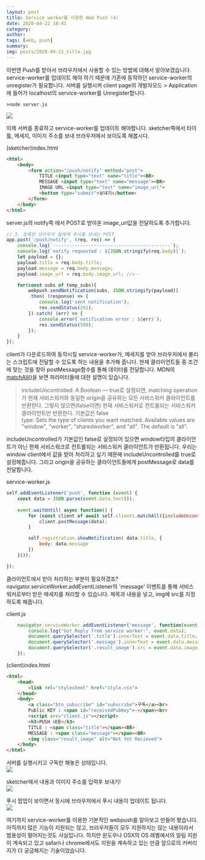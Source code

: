 ```yaml
---
layout: post
title: Service worker를 이용한 Web Push (4)
date: 2020-04-22 18:41
category: 
author: 
tags: [web, push]
summary: 
img: posts/2020-04-22_title.jpg
---
```

이번엔 Push를 받아서 브라우저에서 사용할 수 있는 방법에 대해서 알아보겠습니다.  
service-worker를 업데이트 해야 하기 때문에 기존에 동작하던 service-worker의 unregister가 필요합니다. 서버를 실행시켜 client page의 개발자모드 > Application에 들어가 localhost의 service-worker를 Unregister합니다.

```shell
>node server.js
```
![]({{site.baseurl}}/assets/img/posts/2020-04-22_img1.png)

이제 서버를 종료하고 service-worker를 업데이트 해야합니다. sketcher쪽에서 타이틀, 메세지, 이미지 주소를 보내 브라우저에서 보이도록 해봅시다.

(sketcher)index.html
```html
<html>
    <body>
        <form action="/push/notify" method="post">
            TITLE <input type="text" name="title"><BR>
            MESSAGE <input type="text" name="message"><BR>
            IMAGE URL <input type="text" name="image_url">
            <button type="submit">보내기</button>
        </form>
    </body>
</html>
```

server.js의 notify쪽 에서 POST로 받아온 image_url값을 전달하도록 추가합니다.
```javascript
// 3. 등록된 브라우저 들에게 푸시를 보내는 POST
app.post('/push/notify', (req, res) => {
    console.log(`-------------------------------------------`);
    console.log(`notify requested : ${JSON.stringify(req.body)}`);
    let payload = {};
    payload.title = req.body.title;
    payload.message = req.body.message;
    payload.image_url = req.body.image_url; //<--

    for(const subs of temp_subs){
        webpush.sendNotification(subs, JSON.stringify(payload))
        .then( (response) => {
            console.log('sent notification');
            res.sendStatus(201);
        }).catch( (err) => {
            console.error(`notification error : ${err}`);
            res.sendStatus(500);
        });
    }
});
```

client가 다운로드하여 동작시킬 service-worker가, 메세지를 받아 브라우저에서 불리는 스크립트에 전달할 수 있도록 하는 내용을 추가해 줍니다. 현재 클라이언트들 중 조건에 맞는 것을 찾아 postMessage함수를 통해 데이터를 전달합니다. MDN의 [matchAll()](https://developer.mozilla.org/en-US/docs/Web/API/Clients/matchAll)을 보면 파라미터들에 대한 설명이 있습니다.

> includeUncontrolled: A Boolean — true로 설정되면, matching operation가 현재 서비스워커와 동일한 origin을 공유하는 모든 서비스워커 클라이언트를 반환한다. 그렇지 않으면(false이면) 현재 서비스워커로 컨트롤되는 서비스워커 클라이언트만 반환한다. 기본값은 false  
type: Sets the type of clients you want matched. Available values are "window", "worker", "sharedworker", and "all". The default is "all".

includeUncontrolled가 기본값인 false로 설정되어 있으면 window타입의 클라이언트가 아닌 현재 서비스워크로 컨트롤되는 서비스워커 클라이언트가 반환됩니다. 우리는 window client에서 값을 받아 처리하고 싶기 때문에 includeUncontrolled를 true로 설정해줍니다. 그리고 origin을 공유하는 클라이언트들에게 postMessage로 data를 전달합니다.

service-worker.js
```javascript
self.addEventListener('push', function (event) {
    const data = JSON.parse(event.data.text());
    
    event.waitUntil( async function() {
        for (const client of await self.clients.matchAll({includeUncontrolled: true})) {
            client.postMessage(data);
        }

        self.registration.showNotification( data.title, {
            body: data.message
        })
    }());

});
```

클라이언트에서 받아 처리하는 부분이 필요하겠죠? navigator.serviceWorker.addEventListener의 'message' 이벤트를 통해 서비스워커로부터 받은 메세지를 처리할 수 있습니다. 제목과 내용을 넣고, img에 src를 지정하도록 해줍니다.

client.js
```javascript
    navigator.serviceWorker.addEventListener('message', function(event) {
        console.log("Got Reply from service worker:", event.data);
        document.querySelector('.title').innerText = event.data.title;
        document.querySelector('.message').innerText = event.data.message;
        document.querySelector('.result_image').src = event.data.image_url;
    });
```

(client)index.html
```html
<html>
    <head>
        <link rel="stylesheet" href="style.css">
    </head>
    <body>
        <a class="btn_subscribe" id="subscribe">구독</a><br>
        Public KEY : <span id="receivedPubKey">-</span><br>
        <script src="client.js"></script>
        <h3>PUSH 내용</h3>
        TITLE : <span class="title"></span><BR>
        MESSAGE : <span class="message"></span><BR>
        <img class="result_image" alt="Not Yet Recieved">
    </body>
</html>
```

서버를 실행시키고 구독만 해놓은 상태입니다.  
![]({{site.baseurl}}/assets/img/posts/2020-04-22_img2.png)

sketcher에서 내용과 이미지 주소를 입력후 보내기!  
![]({{site.baseurl}}/assets/img/posts/2020-04-22_img3.png)

푸시 팝업이 보이면서 동시에 브라우저에서 푸시 내용이 업데이트 됩니다.  
![]({{site.baseurl}}/assets/img/posts/2020-04-22_img4.png)

여기까지 service-worker를 이용한 기본적인 webpush를 알아보고 만들어 봤습니다. 아직까지 많은 기능이 지원되는 않고, 브라우저들이 모두 지원하지는 않는 내용이라서 범용성이 떨어지는것도 사실입니다. 하지만 윈도우나 OSX의 OS 레벨에서의 알림 지원이 계속되고 있고 safari나 chrome에서도 지원을 계속하고 있는 만큼 앞으로의 커버리지가 더 궁금해지는 기술이었습니다.